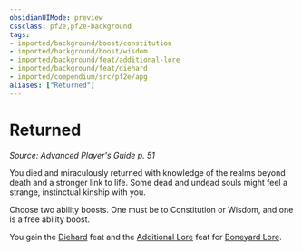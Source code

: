 ```yaml
---
obsidianUIMode: preview
cssclass: pf2e,pf2e-background
tags:
- imported/background/boost/constitution
- imported/background/boost/wisdom
- imported/background/feat/additional-lore
- imported/background/feat/diehard
- imported/compendium/src/pf2e/apg
aliases: ["Returned"]
---
```

# Returned
*Source: Advanced Player's Guide p. 51*  

You died and miraculously returned with knowledge of the realms beyond death and a stronger link to life. Some dead and undead souls might feel a strange, instinctual kinship with you.

Choose two ability boosts. One must be to Constitution or Wisdom, and one is a free ability boost.

You gain the [Diehard](../../feats/diehard.md) feat and the [Additional Lore](../../feats/additional-lore.md) feat for [Boneyard Lore](../../skills.md#Lore).